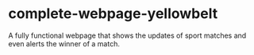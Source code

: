 # complete-webpage-yellowbelt
A fully functional webpage that shows the updates of sport matches and even alerts the winner of a match.
